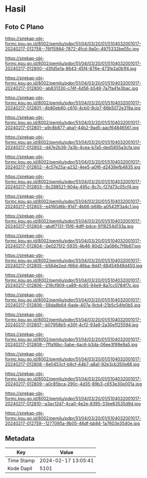 # Hasil

## Foto C Plano

https://sirekap-obj-formc.kpu.go.id/8002/pemilu/pdpr/51/04/03/20/01/5104032001017-20240217-012758--76f15984-7872-4fcd-9a0c-4975332be05c.jpg

https://sirekap-obj-formc.kpu.go.id/8002/pemilu/pdpr/51/04/03/20/01/5104032001017-20240217-012800--d3fd5e1a-8643-45f4-876e-473fe2a0b1f4.jpg

https://sirekap-obj-formc.kpu.go.id/8002/pemilu/pdpr/51/04/03/20/01/5104032001017-20240217-012800--ab831330-c74f-4d56-b548-7a7fa41e3bac.jpg

https://sirekap-obj-formc.kpu.go.id/8002/pemilu/pdpr/51/04/03/20/01/5104032001017-20240217-012801--4b80eb60-c610-4cb0-8cb7-66b5072e319a.jpg

https://sirekap-obj-formc.kpu.go.id/8002/pemilu/pdpr/51/04/03/20/01/5104032001017-20240217-012801--a9c8b877-aba1-44b2-9ad5-aacf64846561.jpg

https://sirekap-obj-formc.kpu.go.id/8002/pemilu/pdpr/51/04/03/20/01/5104032001017-20240217-012802--d47e2b36-7a3b-4cea-b7a5-ded5855a3cfa.jpg

https://sirekap-obj-formc.kpu.go.id/8002/pemilu/pdpr/51/04/03/20/01/5104032001017-20240217-012802--4c57e25a-a232-4ee5-a0f6-d2439efb4835.jpg

https://sirekap-obj-formc.kpu.go.id/8002/pemilu/pdpr/51/04/03/20/01/5104032001017-20240217-012803--9c288521-904a-495c-8c7c-f27d73c05cf4.jpg

https://sirekap-obj-formc.kpu.go.id/8002/pemilu/pdpr/51/04/03/20/01/5104032001017-20240217-012803--e4160d6b-91d7-4b66-b68b-a0543ff3a4c1.jpg

https://sirekap-obj-formc.kpu.go.id/8002/pemilu/pdpr/51/04/03/20/01/5104032001017-20240217-012804--abdf7131-15f6-4dff-bdce-5f18254d133a.jpg

https://sirekap-obj-formc.kpu.go.id/8002/pemilu/pdpr/51/04/03/20/01/5104032001017-20240217-012804--0e0275f2-5935-4b46-80d2-2a086c7f6b67.jpg

https://sirekap-obj-formc.kpu.go.id/8002/pemilu/pdpr/51/04/03/20/01/5104032001017-20240217-012805--b564e2ed-f66d-46ba-9d41-88454949d450.jpg

https://sirekap-obj-formc.kpu.go.id/8002/pemilu/pdpr/51/04/03/20/01/5104032001017-20240217-012806--219cf909-ca89-4c65-94e9-8a7cc0784f7c.jpg

https://sirekap-obj-formc.kpu.go.id/8002/pemilu/pdpr/51/04/03/20/01/5104032001017-20240217-012806--58da8b64-6ade-407a-9cb4-21b5c54fe0b5.jpg

https://sirekap-obj-formc.kpu.go.id/8002/pemilu/pdpr/51/04/03/20/01/5104032001017-20240217-012807--b07958b5-e30f-4cf2-93a9-2a30e1f25594.jpg

https://sirekap-obj-formc.kpu.go.id/8002/pemilu/pdpr/51/04/03/20/01/5104032001017-20240217-012808--7ffa16bc-5abe-4ac6-b3da-06ee3f99e9a5.jpg

https://sirekap-obj-formc.kpu.go.id/8002/pemilu/pdpr/51/04/03/20/01/5104032001017-20240217-012808--8e0453cf-b9cf-44b7-a8a1-92e3cb350e66.jpg

https://sirekap-obj-formc.kpu.go.id/8002/pemilu/pdpr/51/04/03/20/01/5104032001017-20240217-012809--a0c85bca-290c-4d35-89b3-c653e30e001a.jpg

https://sirekap-obj-formc.kpu.go.id/8002/pemilu/pdpr/51/04/03/20/01/5104032001017-20240217-012810--a3ac12d7-4ca0-4e2e-8395-33be63535d9d.jpg

https://sirekap-obj-formc.kpu.go.id/8002/pemilu/pdpr/51/04/03/20/01/5104032001017-20240217-012759--1277095a-9b05-46df-bb84-1a7603e3540e.jpg


## Metadata

| Key        | Value               |
| ---------- | ------------------- |
| Time Stamp | 2024-02-17 13:05:41 |
| Kode Dapil | 5101                |




